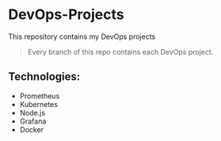 # DevOps-Projects
This repository contains my DevOps projects

>Every branch of this repo contains each DevOps project.

## Technologies:

- Prometheus
- Kubernetes
- Node.js
- Grafana
- Docker
